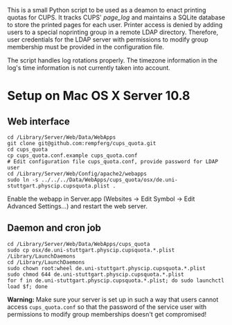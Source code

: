 This is a small Python script to be used as a deamon to enact printing quotas for CUPS. It tracks CUPS' _page_log_ and maintains a SQLite database to store the printed pages for each user. Printer access is denied by adding users to a special noprinting group in a remote LDAP directory. Therefore, user credentials for the LDAP server with permissions to modify group membership must be provided in the configuration file.

The script handles log rotations properly.
The timezone information in the log's time information is not currently taken into account.

# Setup on Mac OS X Server 10.8
## Web interface
	cd /Library/Server/Web/Data/WebApps
	git clone git@github.com:rempferg/cups_quota.git
	cd cups_quota
	cp cups_quota.conf.example cups_quota.conf
	# Edit configuration file cups_quota.conf, provide password for LDAP user
	cd /Library/Server/Web/Config/apache2/webapps
	sudo ln -s ../../../Data/WebApps/cups_quota/osx/de.uni-stuttgart.physcip.cupsquota.plist .

Enable the webapp in Server.app (Websites -> Edit Symbol -> Edit Advanced Settings…) and restart the web server.

## Daemon and cron job
	cd /Library/Server/Web/Data/WebApps/cups_quota
	sudo cp osx/de.uni-stuttgart.physcip.cupsquota.*.plist /Library/LaunchDaemons
	cd /Library/LaunchDaemons
	sudo chown root:wheel de.uni-stuttgart.physcip.cupsquota.*.plist
	sudo chmod 644 de.uni-stuttgart.physcip.cupsquota.*.plist
	for f in de.uni-stuttgart.physcip.cupsquota.*.plist; do sudo launchctl load $f; done

**Warning:** Make sure your server is set up in such a way that users cannot access `cups_quota.conf` so that the password of the service user with permissions to modify group memberships doesn't get compromised!
